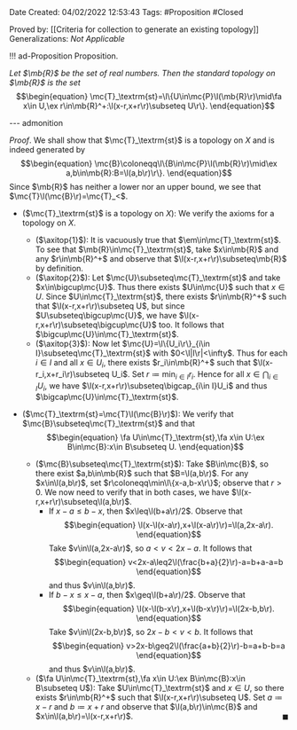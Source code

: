 <br />
<br />

Date Created: 04/02/2022 12:53:43
Tags: #Proposition #Closed 

Proved by: [[Criteria for collection to generate an existing topology]]
Generalizations: _Not Applicable_

!!! ad-Proposition Proposition.

_Let $\mb{R}$ be the set of real numbers. Then the standard topology on $\mb{R}$ is the set_
$$\begin{equation}
    \mc{T}_\textrm{st}=\l\{U\in\mc{P}\l(\mb{R}\r)\mid\fa x\in U,\ex r\in\mb{R}^+:\l(x-r,x+r\r)\subseteq U\r\}.
\end{equation}$$

--- admonition

_Proof_. We shall show that $\mc{T}_\textrm{st}$ is a topology on $X$ and is indeed generated by
$$\begin{equation}
    \mc{B}\coloneqq\l\{B\in\mc{P}\l(\mb{R}\r)\mid\ex a,b\in\mb{R}:B=\l(a,b\r)\r\}.
\end{equation}$$
Since $\mb{R}$ has neither a lower nor an upper bound, we see that $\mc{T}\l(\mc{B}\r)=\mc{T}_<$.
* ($\mc{T}_\textrm{st}$ is a topology on $X$): We verify the axioms for a topology on $X$.
    * ($\axitop{1}$): It is vacuously true that $\em\in\mc{T}_\textrm{st}$. To see that $\mb{R}\in\mc{T}_\textrm{st}$, take $x\in\mb{R}$ and any $r\in\mb{R}^+$ and observe that $\l(x-r,x+r\r)\subseteq\mb{R}$ by definition.
    * ($\axitop{2}$): Let $\mc{U}\subseteq\mc{T}_\textrm{st}$ and take $x\in\bigcup\mc{U}$. Thus there exists $U\in\mc{U}$ such that $x\in U$. Since $U\in\mc{T}_\textrm{st}$, there exists $r\in\mb{R}^+$ such that $\l(x-r,x+r\r)\subseteq U$, but since $U\subseteq\bigcup\mc{U}$, we have $\l(x-r,x+r\r)\subseteq\bigcup\mc{U}$ too. It follows that $\bigcup\mc{U}\in\mc{T}_\textrm{st}$.
    * ($\axitop{3}$): Now let $\mc{U}=\l\{U_i\r\}_{i\in I}\subseteq\mc{T}_\textrm{st}$ with $0<\l|I\r|<\infty$. Thus for each $i\in I$ and all $x\in U_i$, there exists $r_i\in\mb{R}^+$ such that $\l(x-r_i,x+r_i\r)\subseteq U_i$. Set $r\coloneqq\min_{i\in I}r_i$. Hence for all $x\in\bigcap_{i\in I}U_i$, we have $\l(x-r,x+r\r)\subseteq\bigcap_{i\in I}U_i$ and thus $\bigcap\mc{U}\in\mc{T}_\textrm{st}$.

* ($\mc{T}_\textrm{st}=\mc{T}\l(\mc{B}\r)$): We verify that $\mc{B}\subseteq\mc{T}_\textrm{st}$ and that$$\begin{equation}
    \fa U\in\mc{T}_\textrm{st},\fa x\in U:\ex B\in\mc{B}:x\in B\subseteq U.
 \end{equation}$$
    * ($\mc{B}\subseteq\mc{T}_\textrm{st}$): Take $B\in\mc{B}$, so there exist $a,b\in\mb{R}$ such that $B=\l(a,b\r)$. For any $x\in\l(a,b\r)$, set $r\coloneqq\min\l\{x-a,b-x\r\}$; observe that $r>0$. We now need to verify that in both cases, we have $\l(x-r,x+r\r)\subseteq\l(a,b\r)$.
        * If $x-a\leq b-x$, then $x\leq\l(b+a\r)/2$. Observe that$$\begin{equation}
            \l(x-\l(x-a\r),x+\l(x-a\r)\r)=\l(a,2x-a\r).
        \end{equation}$$
        Take $v\in\l(a,2x-a\r)$, so $a<v<2x-a$. It follows that$$\begin{equation}
            v<2x-a\leq2\l(\frac{b+a}{2}\r)-a=b+a-a=b
        \end{equation}$$
        and thus $v\in\l(a,b\r)$.
        * If $b-x\leq x-a$, then $x\geq\l(b+a\r)/2$. Observe that$$\begin{equation}
            \l(x-\l(b-x\r),x+\l(b-x\r)\r)=\l(2x-b,b\r).
        \end{equation}$$
        Take $v\in\l(2x-b,b\r)$, so $2x-b<v<b$. It follows that$$\begin{equation}
            v>2x-b\geq2\l(\frac{a+b}{2}\r)-b=a+b-b=a
        \end{equation}$$
        and thus $v\in\l(a,b\r)$.
    * ($\fa U\in\mc{T}_\textrm{st},\fa x\in U:\ex B\in\mc{B}:x\in B\subseteq U$): Take $U\in\mc{T}_\textrm{st}$ and $x\in U$, so there exists $r\in\mb{R}^+$ such that $\l(x-r,x+r\r)\subseteq U$. Set $a\coloneqq x-r$ and $b\coloneqq x+r$ and observe that $\l(a,b\r)\in\mc{B}$ and $x\in\l(a,b\r)=\l(x-r,x+r\r)$.<span style="float:right;">$\blacksquare$</span>
